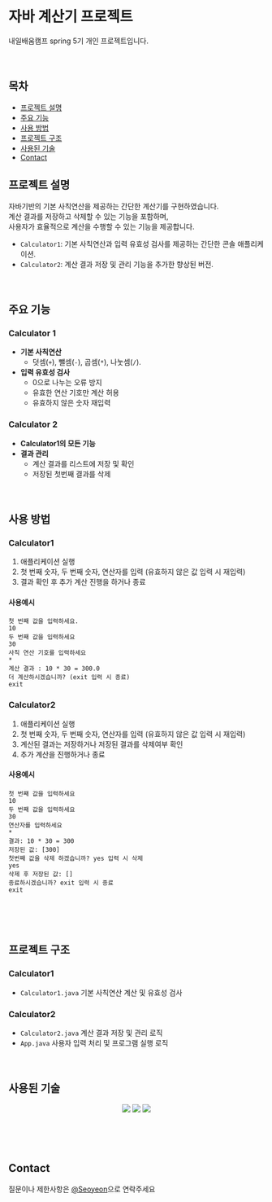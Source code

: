 # 자바 계산기 프로젝트
내일배움캠프 spring 5기 개인 프로젝트입니다.
<br><br><br>

## 목차
* [프로젝트 설명](#프로젝트-설명)
* [주요 기능](#주요-기능)
* [사용 방법](#사용-방법)
* [프로젝트 구조](#프로젝트-구조)
* [사용된 기술](#사용된-기술)
* [Contact](#contact)


## 프로젝트 설명
자바기반의 기본 사칙연산을 제공하는 간단한 계산기를 구현하였습니다.
<br>계산 결과를 저장하고 삭제할 수 있는 기능을 포함하며,
<br>사용자가 효율적으로 계산을 수행할 수 있는 기능을 제공합니다.
- `Calculator1`: 기본 사칙연산과 입력 유효성 검사를 제공하는 간단한 콘솔 애플리케이션.
- `Calculator2`: 계산 결과 저장 및 관리 기능을 추가한 향상된 버전.
<br><br><br>

## 주요 기능

### Calculator 1
- **기본 사칙연산**
  - 덧셈(`+`), 뺄셈(`-`), 곱셈(`*`), 나눗셈(`/`).
- **입력 유효성 검사**
  - 0으로 나누는 오류 방지
  - 유효한 연산 기호만 계산 허용
  - 유효하지 않은 숫자 재입력    
### Calculator 2
- **Calculator1의 모든 기능** 
- **결과 관리**
  - 계산 결과를 리스트에 저장 및 확인
  - 저장된 첫번째 결과를 삭제
<br><br><br>

## 사용 방법
### Calculator1
1. 애플리케이션 실행
2. 첫 번째 숫자, 두 번째 숫자, 연산자를 입력 (유효하지 않은 값 입력 시 재입력)
3. 결과 확인 후 추가 계산 진행을 하거나 종료
#### 사용예시
```
첫 번째 값을 입력하세요.
10
두 번째 값을 입력하세요
30
사칙 연산 기호를 입력하세요
*
계산 결과 : 10 * 30 = 300.0
더 계산하시겠습니까? (exit 입력 시 종료)
exit
```
### Calculator2
1. 애플리케이션 실행
2. 첫 번째 숫자, 두 번째 숫자, 연산자를 입력 (유효하지 않은 값 입력 시 재입력)
3. 계산된 결과는 저장하거나 저장된 결과를 삭제여부 확인
4. 추가 계산을 진행하거나 종료
#### 사용예시
```
첫 번째 값을 입력하세요
10
두 번째 값을 입력하세요
30
연산자를 입력하세요
*
결과: 10 * 30 = 300
저장된 값: [300]
첫번째 값을 삭제 하겠습니까? yes 입력 시 삭제
yes
삭제 후 저장된 값: []
종료하시겠습니까? exit 입력 시 종료
exit
```
<br><br><br>


## 프로젝트 구조
### Calculator1
- `Calculator1.java` 기본 사칙연산 계산 및 유효성 검사
### Calculator2
- `Calculator2.java` 계산 결과 저장 및 관리 로직
- `App.java` 사용자 입력 처리 및 프로그램 실행 로직
<br><br><br>

## 사용된 기술
<div align=center> 
<img src="https://img.shields.io/badge/Java-ED8B00?style=for-the-badge&logo=openjdk&logoColor=white"> 
  <img src="https://img.shields.io/badge/github-181717?style=for-the-badge&logo=github&logoColor=white">
  <img src="https://img.shields.io/badge/git-F05032?style=for-the-badge&logo=git&logoColor=white">
</div>

<br><br><br>

## Contact
질문이나 제한사항은 [@Seoyeon](https://github.com/MythologyDevSeoyeon)으로 연락주세요


